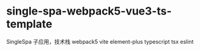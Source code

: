 # single-spa-webpack5-vue3-ts-template
SingleSpa 子应用，技术栈 webpack5 vite element-plus typescript tsx eslint 
